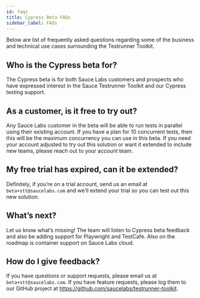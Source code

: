 ```yaml
---
id: faqs
title: Cypress Beta FAQs
sidebar_label: FAQs
---
```

<!--# Testrunner Toolkit FAQs-->

Below are list of frequently asked questions regarding some of the business and technical use cases surrounding the Testrunner Toolkit.

## Who is the Cypress beta for? 
The Cypress beta is for both Sauce Labs customers and prospects who have expressed interest in the Sauce Testrunner Toolkit and our Cypress testing support. 

## As a customer, is it free to try out? 
Any Sauce Labs customer in the beta will be able to run tests in parallel using their existing account. If you have a plan for 10 concurrent tests, then this will be the maximum concurrency you can use in this beta. If you need your account adjusted to try out this solution or want it extended to include new teams, please reach out to your account team.

## My free trial has expired, can it be extended? 
Definitely, if you’re on a trial account, send us an email at `beta+stt@saucelabs.com` and we’ll extend your trial so you can test out this new solution. 

## What’s next?
Let us know what’s missing! The team will listen to Cypress beta feedback and also be adding support for Playwright and TestCafe. Also on the roadmap is container support on Sauce Labs cloud. 

## How do I give feedback?
If you have questions or support requests, please email us at `beta+stt@saucelabs.com`. If you have feature requests, please log them to our GitHub project at https://github.com/saucelabs/testrunner-toolkit. 
